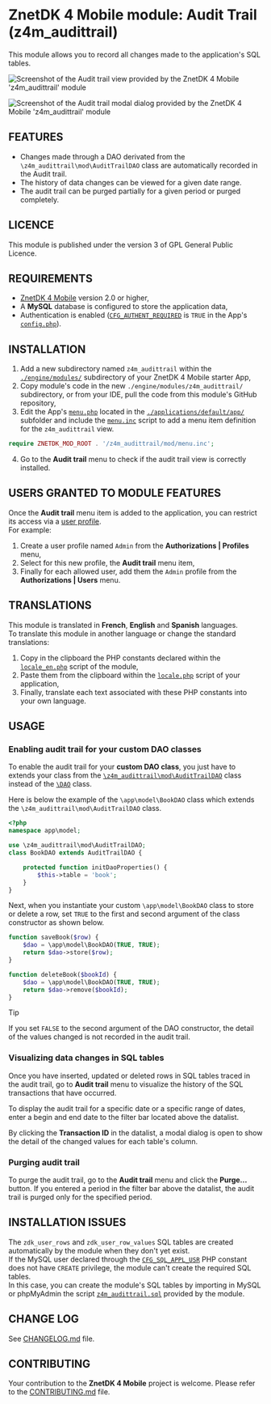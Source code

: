 # ZnetDK 4 Mobile module: Audit Trail (z4m_audittrail)
This module allows you to record all changes made to the application's SQL tables.

![Screenshot of the Audit trail view provided by the ZnetDK 4 Mobile 'z4m_audittrail' module](https://mobile.znetdk.fr/applications/default/public/images/modules/z4m_audittrail/screenshot1.png?v1.0)

![Screenshot of the Audit trail modal dialog provided by the ZnetDK 4 Mobile 'z4m_audittrail' module](https://mobile.znetdk.fr/applications/default/public/images/modules/z4m_audittrail/screenshot2.png?v1.0)

## FEATURES
- Changes made through a DAO derivated from the `\z4m_audittrail\mod\AuditTrailDAO` class are automatically recorded in the Audit trail.
- The history of data changes can be viewed for a given date range.
- The audit trail can be purged partially for a given period or purged completely.

## LICENCE
This module is published under the version 3 of GPL General Public Licence.

## REQUIREMENTS
- [ZnetDK 4 Mobile](/../../../znetdk4mobile) version 2.0 or higher,
- A **MySQL** database is configured to store the application data,
- Authentication is enabled
([`CFG_AUTHENT_REQUIRED`](https://mobile.znetdk.fr/settings#z4m-settings-auth-required)
is `TRUE` in the App's
[`config.php`](/../../../znetdk4mobile/blob/master/applications/default/app/config.php)).

## INSTALLATION
1. Add a new subdirectory named `z4m_audittrail` within the
[`./engine/modules/`](/../../../znetdk4mobile/tree/master/engine/modules/) subdirectory of your
ZnetDK 4 Mobile starter App,
2. Copy module's code in the new `./engine/modules/z4m_audittrail/` subdirectory,
or from your IDE, pull the code from this module's GitHub repository,
3. Edit the App's [`menu.php`](/../../../znetdk4mobile/blob/master/applications/default/app/menu.php)
located in the [`./applications/default/app/`](/../../../znetdk4mobile/tree/master/applications/default/app/)
subfolder and include the [`menu.inc`](mod/menu.inc) script to add a menu item definition for the `z4m_audittrail` view.
```php
require ZNETDK_MOD_ROOT . '/z4m_audittrail/mod/menu.inc';
```
4. Go to the **Audit trail** menu to check if the audit trail view is correctly installed. 

## USERS GRANTED TO MODULE FEATURES
Once the **Audit trail** menu item is added to the application, you can restrict 
its access via a [user profile](https://mobile.znetdk.fr/settings#z4m-settings-user-rights).  
For example:
1. Create a user profile named `Admin` from the **Authorizations | Profiles** menu,
2. Select for this new profile, the **Audit trail** menu item,
3. Finally for each allowed user, add them the `Admin` profile from the
**Authorizations | Users** menu. 

## TRANSLATIONS
This module is translated in **French**, **English** and **Spanish** languages.  
To translate this module in another language or change the standard
translations:
1. Copy in the clipboard the PHP constants declared within the 
[`locale_en.php`](mod/lang/locale_en.php) script of the module,
2. Paste them from the clipboard within the
[`locale.php`](/../../../znetdk4mobile/blob/master/applications/default/app/lang/locale.php) script of your application,   
3. Finally, translate each text associated with these PHP constants into your own language.

## USAGE
### Enabling audit trail for your custom DAO classes
To enable the audit trail for your **custom DAO class**,
you just have to extends your class from the [`\z4m_audittrail\mod\AuditTrailDAO`](mod/AuditTrailDAO.php) class instead of the [`\DAO`](https://mobile.znetdk.fr/php-api#z4m-phpapi-dao) class.

Here is below the example of the `\app\model\BookDAO` class which extends the `\z4m_audittrail\mod\AuditTrailDAO` class.
```php
<?php
namespace app\model;

use \z4m_audittrail\mod\AuditTrailDAO;
class BookDAO extends AuditTrailDAO {

    protected function initDaoProperties() {
        $this->table = 'book';
    }
}
```

Next, when you instantiate your custom `\app\model\BookDAO` class to store or delete a row, set `TRUE` to the first and second argument of the class constructor as shown below.
```php
function saveBook($row) {
    $dao = \app\model\BookDAO(TRUE, TRUE);
    return $dao->store($row);
}

function deleteBook($bookId) {
    $dao = \app\model\BookDAO(TRUE, TRUE);
    return $dao->remove($bookId);
}
```

> [!TIP]
> If you set `FALSE` to the second argument of the DAO constructor, the detail of the values changed is not recorded in the audit trail.

### Visualizing data changes in SQL tables
Once you have inserted, updated or deleted rows in SQL tables traced in the audit trail, go to **Audit trail** menu to visualize the history of the SQL transactions that have occurred.

To display the audit trail for a specific date or a specific range of dates, enter a begin and end date to the filter bar located above the datalist.

By clicking the **Transaction ID** in the datalist, a modal dialog is open to show the detail of the changed values for each table's column.

### Purging audit trail
To purge the audit trail, go to the **Audit trail** menu and click the **Purge...** button.
If you entered a period in the filter bar above the datalist, the audit trail is purged only for the specified period.

## INSTALLATION ISSUES
The `zdk_user_rows` and `zdk_user_row_values` SQL tables
are created automatically by the module when they don't yet exist.   
If the MySQL user declared through the
[`CFG_SQL_APPL_USR`](https://mobile.znetdk.fr/settings#z4m-settings-db-user)
PHP constant does not have `CREATE` privilege, the module can't create the
required SQL tables.   
In this case, you can create the module's SQL tables by importing in MySQL or
phpMyAdmin the script [`z4m_audittrail.sql`](mod/sql/z4m_audittrail.sql)
provided by the module.

## CHANGE LOG
See [CHANGELOG.md](CHANGELOG.md) file.

## CONTRIBUTING
Your contribution to the **ZnetDK 4 Mobile** project is welcome. Please refer to the [CONTRIBUTING.md](https://github.com/pascal-martinez/znetdk4mobile/blob/master/CONTRIBUTING.md) file.
